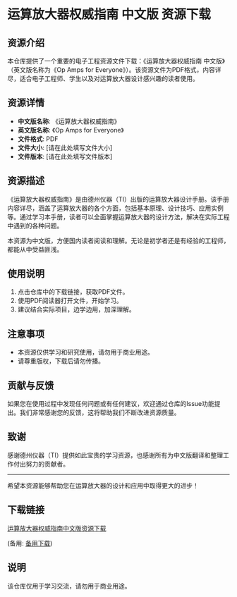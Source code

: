 # 运算放大器权威指南 中文版 资源下载

## 资源介绍

本仓库提供了一个重要的电子工程资源文件下载：《运算放大器权威指南 中文版》（英文版名称为《Op Amps for Everyone》）。该资源文件为PDF格式，内容详尽，适合电子工程师、学生以及对运算放大器设计感兴趣的读者使用。

## 资源详情

- **中文版名称**: 《运算放大器权威指南》
- **英文版名称**: 《Op Amps for Everyone》
- **文件格式**: PDF
- **文件大小**: [请在此处填写文件大小]
- **文件版本**: [请在此处填写文件版本]

## 资源描述

《运算放大器权威指南》是由德州仪器（TI）出版的运算放大器设计手册。该手册内容详尽，涵盖了运算放大器的各个方面，包括基本原理、设计技巧、应用实例等。通过学习本手册，读者可以全面掌握运算放大器的设计方法，解决在实际工程中遇到的各种问题。

本资源为中文版，方便国内读者阅读和理解。无论是初学者还是有经验的工程师，都能从中受益匪浅。

## 使用说明

1. 点击仓库中的下载链接，获取PDF文件。
2. 使用PDF阅读器打开文件，开始学习。
3. 建议结合实际项目，边学边用，加深理解。

## 注意事项

- 本资源仅供学习和研究使用，请勿用于商业用途。
- 请尊重版权，下载后请勿传播。

## 贡献与反馈

如果您在使用过程中发现任何问题或有任何建议，欢迎通过仓库的Issue功能提出。我们非常感谢您的反馈，这将帮助我们不断改进资源质量。

## 致谢

感谢德州仪器（TI）提供如此宝贵的学习资源，也感谢所有为中文版翻译和整理工作付出努力的贡献者。

---

希望本资源能够帮助您在运算放大器的设计和应用中取得更大的进步！

## 下载链接
[运算放大器权威指南中文版资源下载]() 

(备用: [备用下载](https://pan.baidu.com/s/1-nvVzLf2a4uhRK-jMH3VIA?pwd=1234))

## 说明

该仓库仅用于学习交流，请勿用于商业用途。
